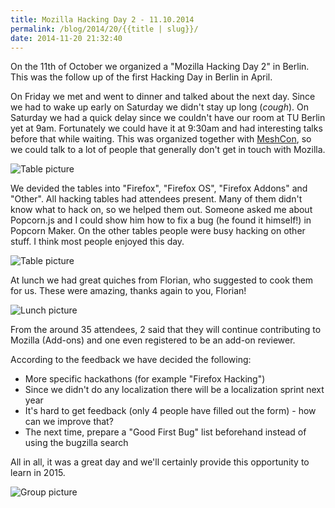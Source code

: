 ```yaml
---
title: Mozilla Hacking Day 2 - 11.10.2014
permalink: /blog/2014/20/{{title | slug}}/
date: 2014-11-20 21:32:40
---
```


On the 11th of October we organized a "Mozilla Hacking Day 2" in Berlin. This was the follow up of the first Hacking Day in Berlin in April.

On Friday we met and went to dinner and talked about the next day. Since we had to wake up early on Saturday we didn't stay up long (*cough*). On Saturday we had a quick delay since we couldn't have our room at TU Berlin yet at 9am. Fortunately we could have it at 9:30am and had interesting talks before that while waiting. This was organized together with [MeshCon](http://meshcon.net/), so we could talk to a lot of people that generally don't get in touch with Mozilla.

![Table picture](https://farm4.staticflickr.com/3956/14931192133_c3c0114762.jpg)

We devided the tables into "Firefox", "Firefox OS", "Firefox Addons" and "Other". All hacking tables had attendees present. Many of them didn't know what to hack on, so we helped them out. Someone asked me about Popcorn.js and I could show him how to fix a bug (he found it himself!) in Popcorn Maker. On the other tables people were busy hacking on other stuff. I think most people enjoyed this day.

![Table picture](https://farm6.staticflickr.com/5602/15365218438_78e41ee487.jpg)

At lunch we had great quiches from Florian, who suggested to cook them for us. These were amazing, thanks again to you, Florian!

![Lunch picture](https://farm4.staticflickr.com/3927/15363165469_437f5db76e.jpg)

From the around 35 attendees, 2 said that they will continue contributing to Mozilla (Add-ons) and one even registered to be an add-on reviewer.

According to the feedback we have decided the following:

*   More specific hackathons (for example "Firefox Hacking")
*   Since we didn't do any localization there will be a localization sprint next year
*   It's hard to get feedback (only 4 people have filled out the form) - how can we improve that?
*   The next time, prepare a "Good First Bug" list beforehand instead of using the bugzilla search

All in all, it was a great day and we'll certainly provide this opportunity to learn in 2015.

![Group picture](https://farm6.staticflickr.com/5603/15550641365_0b52e6de93.jpg)
